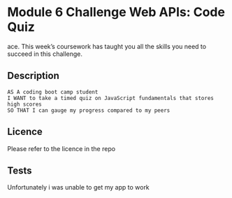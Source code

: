 # Module 6 Challenge Web APIs: Code Quiz

ace. This week’s coursework has taught you all the skills you need to succeed in this challenge.
 

## Description

```
AS A coding boot camp student
I WANT to take a timed quiz on JavaScript fundamentals that stores high scores
SO THAT I can gauge my progress compared to my peers
```

## Licence

Please refer to the licence in the repo

## Tests

Unfortunately i was unable to get my app to work